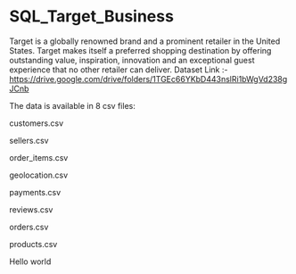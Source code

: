 # SQL_Target_Business
Target is a globally renowned brand and a prominent retailer in the United States. Target makes itself a preferred shopping destination by offering outstanding value, inspiration, innovation and an exceptional guest experience that no other retailer can deliver.
Dataset Link :- 
https://drive.google.com/drive/folders/1TGEc66YKbD443nslRi1bWgVd238gJCnb

The data is available in 8 csv files:

customers.csv

sellers.csv

order_items.csv

geolocation.csv

payments.csv

reviews.csv

orders.csv

products.csv

Hello world
